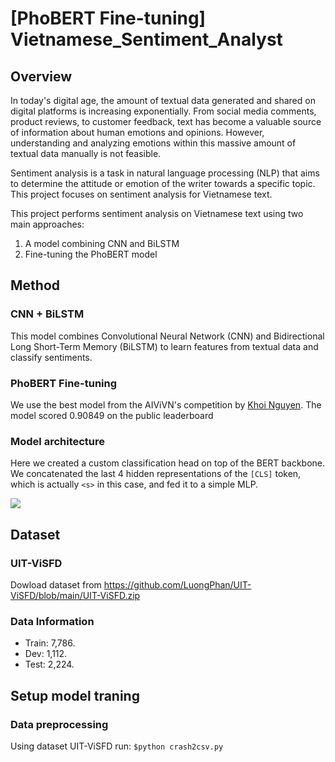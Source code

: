 # [PhoBERT Fine-tuning] Vietnamese_Sentiment_Analyst

## Overview
In today's digital age, the amount of textual data generated and shared on digital platforms is increasing exponentially. From social media comments, product reviews, to customer feedback, text has become a valuable source of information about human emotions and opinions. However, understanding and analyzing emotions within this massive amount of textual data manually is not feasible.

Sentiment analysis is a task in natural language processing (NLP) that aims to determine the attitude or emotion of the writer towards a specific topic. This project focuses on sentiment analysis for Vietnamese text.

This project performs sentiment analysis on Vietnamese text using two main approaches:

1. A model combining CNN and BiLSTM
2. Fine-tuning the PhoBERT model

## Method
### CNN + BiLSTM
This model combines Convolutional Neural Network (CNN) and Bidirectional Long Short-Term Memory (BiLSTM) to learn features from textual data and classify sentiments.

### PhoBERT Fine-tuning
We use the best model from the AIViVN's competition by [Khoi Nguyen](https://github.com/suicao). The model scored 0.90849 on the public leaderboard

### Model architecture
Here we created a custom classification head on top of the BERT backbone. We concatenated the last 4 hidden representations of the ```[CLS]``` token, which is actually ```<s>``` in this case, and fed it to a simple MLP.

![](https://i.imgur.com/1bYD5dq.png)
## Dataset
### UIT-ViSFD
Dowload dataset from https://github.com/LuongPhan/UIT-ViSFD/blob/main/UIT-ViSFD.zip

### Data Information
- Train: 7,786.
- Dev: 1,112.
- Test: 2,224.

## Setup model traning
### Data preprocessing
Using dataset UIT-ViSFD run:
```$python crash2csv.py```

